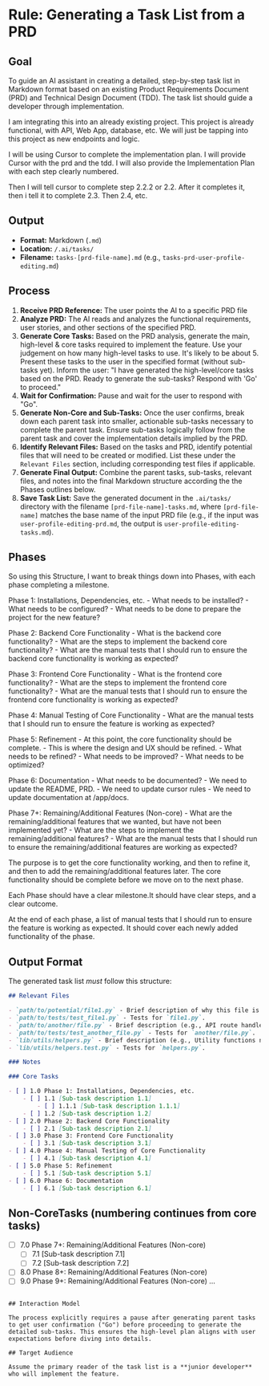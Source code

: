 # Rule: Generating a Task List from a PRD

## Goal

To guide an AI assistant in creating a detailed, step-by-step task list in Markdown format based on an existing Product Requirements Document (PRD) and Technical Design Document (TDD). The task list should guide a developer through implementation.

I am integrating this into an already existing project. This project is already functional, with API, Web App, database, etc. We will just be tapping into this project as new endpoints and logic.

I will be using Cursor to complete the implementation plan. I will provide Cursor with the prd and the tdd. I will also provide the Implementation Plan with each step clearly numbered.

Then I will tell cursor to complete step 2.2.2 or 2.2. After it completes it, then i tell it to complete 2.3. Then 2.4, etc.

## Output

- **Format:** Markdown (`.md`)
- **Location:** `/.ai/tasks/`
- **Filename:** `tasks-[prd-file-name].md` (e.g., `tasks-prd-user-profile-editing.md`)

## Process

1. **Receive PRD Reference:** The user points the AI to a specific PRD file
2. **Analyze PRD:** The AI reads and analyzes the functional requirements, user stories, and other sections of the specified PRD.
3. **Generate Core Tasks:** Based on the PRD analysis, generate the main, high-level & core tasks required to implement the feature. Use your judgement on how many high-level tasks to use. It's likely to be about 5. Present these tasks to the user in the specified format (without sub-tasks yet). Inform the user: "I have generated the high-level/core tasks based on the PRD. Ready to generate the sub-tasks? Respond with 'Go' to proceed."
4. **Wait for Confirmation:** Pause and wait for the user to respond with "Go".
5. **Generate Non-Core and Sub-Tasks:** Once the user confirms, break down each parent task into smaller, actionable sub-tasks necessary to complete the parent task. Ensure sub-tasks logically follow from the parent task and cover the implementation details implied by the PRD.
6. **Identify Relevant Files:** Based on the tasks and PRD, identify potential files that will need to be created or modified. List these under the `Relevant Files` section, including corresponding test files if applicable.
7. **Generate Final Output:** Combine the parent tasks, sub-tasks, relevant files, and notes into the final Markdown structure according the the Phases outlines below.
8. **Save Task List:** Save the generated document in the `.ai/tasks/` directory with the filename `[prd-file-name]-tasks.md`, where `[prd-file-name]` matches the base name of the input PRD file (e.g., if the input was `user-profile-editing-prd.md`, the output is `user-profile-editing-tasks.md`).

## Phases

So using this Structure, I want to break things down into Phases, with each phase completing a milestone.

Phase 1: Installations, Dependencies, etc.
    - What needs to be installed?
    - What needs to be configured?
    - What needs to be done to prepare the project for the new feature?

Phase 2: Backend Core Functionality
    - What is the backend core functionality?
    - What are the steps to implement the backend core functionality?
    - What are the manual tests that I should run to ensure the backend core functionality is working as expected?

Phase 3: Frontend Core Functionality
    - What is the frontend core functionality?
    - What are the steps to implement the frontend core functionality?
    - What are the manual tests that I should run to ensure the frontend core functionality is working as expected?

Phase 4: Manual Testing of Core Functionality
    - What are the manual tests that I should run to ensure the feature is working as expected?

Phase 5: Refinement
    - At this point, the core functionality should be complete.
    - This is where the design and UX should be refined.
    - What needs to be refined?
    - What needs to be improved?
    - What needs to be optimized?

Phase 6: Documentation
    - What needs to be documented?
    - We need to update the README, PRD.
    - We need to update cursor rules
    - We need to update documentation at /app/docs.

Phase 7+: Remaining/Additional Features (Non-core)
    - What are the remaining/additional features that we wanted, but have not been implemented yet?
    - What are the steps to implement the remaining/additional features?
    - What are the manual tests that I should run to ensure the remaining/additional features are working as expected?

The purpose is to get the core functionality working, and then to refine it, and then to add the remaining/additional features later. The core functionality should be complete before we move on to the next phase.

Each Phase should have a clear milestone.It should have clear steps, and a clear outcome.

At the end of each phase, a list of manual tests that I should run to ensure the feature is working as expected. It should cover each newly added functionality of the phase.

## Output Format

The generated task list _must_ follow this structure:

```markdown
## Relevant Files

- `path/to/potential/file1.py` - Brief description of why this file is relevant (e.g., Contains the main component for this feature).
- `path/to/tests/test_file1.py` - Tests for `file1.py`.
- `path/to/another/file.py` - Brief description (e.g., API route handler for data submission).
- `path/to/tests/test_another_file.py` - Tests for `another/file.py`.
- `lib/utils/helpers.py` - Brief description (e.g., Utility functions needed for calculations).
- `lib/utils/helpers.test.py` - Tests for `helpers.py`.

### Notes

### Core Tasks

- [ ] 1.0 Phase 1: Installations, Dependencies, etc.
    - [ ] 1.1 [Sub-task description 1.1]
        - [ ] 1.1.1 [Sub-task description 1.1.1]
    - [ ] 1.2 [Sub-task description 1.2]
- [ ] 2.0 Phase 2: Backend Core Functionality
    - [ ] 2.1 [Sub-task description 2.1]
- [ ] 3.0 Phase 3: Frontend Core Functionality
    - [ ] 3.1 [Sub-task description 3.1]
- [ ] 4.0 Phase 4: Manual Testing of Core Functionality
    - [ ] 4.1 [Sub-task description 4.1]
- [ ] 5.0 Phase 5: Refinement
    - [ ] 5.1 [Sub-task description 5.1]
- [ ] 6.0 Phase 6: Documentation
    - [ ] 6.1 [Sub-task description 6.1]
```

## Non-CoreTasks (numbering continues from core tasks)

- [ ] 7.0 Phase 7+: Remaining/Additional Features (Non-core)
    - [ ] 7.1 [Sub-task description 7.1]
    - [ ] 7.2 [Sub-task description 7.2]
- [ ] 8.0 Phase 8+: Remaining/Additional Features (Non-core)
- [ ] 9.0 Phase 9+: Remaining/Additional Features (Non-core)
...

```

## Interaction Model

The process explicitly requires a pause after generating parent tasks to get user confirmation ("Go") before proceeding to generate the detailed sub-tasks. This ensures the high-level plan aligns with user expectations before diving into details.

## Target Audience

Assume the primary reader of the task list is a **junior developer** who will implement the feature.

